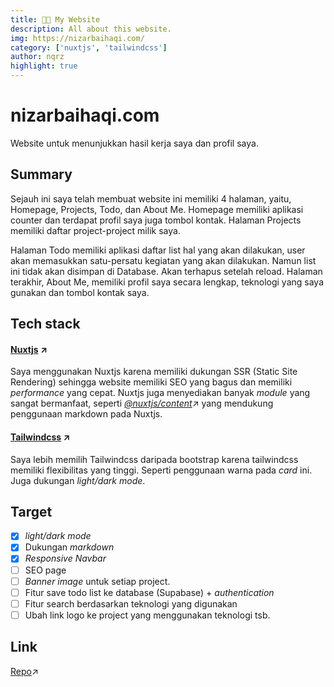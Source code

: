 ```yaml
---
title: 🐱‍💻 My Website
description: All about this website.
img: https://nizarbaihaqi.com/
category: ['nuxtjs', 'tailwindcss']
author: nqrz
highlight: true
---
```


# nizarbaihaqi.com

Website untuk menunjukkan hasil kerja saya dan profil saya.

## Summary

Sejauh ini saya telah membuat website ini memiliki 4 halaman, yaitu, Homepage, Projects, Todo, dan About Me. Homepage memiliki aplikasi counter dan terdapat profil saya juga tombol kontak. Halaman Projects memiliki daftar project-project milik saya. 

Halaman Todo memiliki aplikasi daftar list hal yang akan dilakukan, user akan memasukkan satu-persatu kegiatan yang akan dilakukan. Namun list ini tidak akan disimpan di Database. Akan terhapus setelah reload. Halaman terakhir, About Me, memiliki profil saya secara lengkap, teknologi yang saya gunakan dan tombol kontak saya.

## Tech stack

#### [Nuxtjs](https://nuxtjs.org/) &#8599;

Saya menggunakan Nuxtjs karena memiliki dukungan SSR (Static Site Rendering) sehingga website memiliki SEO yang bagus dan memiliki *performance* yang cepat. Nuxtjs juga menyediakan banyak *module* yang sangat bermanfaat, seperti *[@nuxtjs/content](https://content.nuxtjs.org/)*&#8599; yang mendukung penggunaan markdown pada Nuxtjs.

#### [Tailwindcss](https://tailwindcss.com) &#8599;

Saya lebih memilih Tailwindcss daripada bootstrap karena tailwindcss memiliki flexibilitas yang tinggi. Seperti penggunaan warna pada *card* ini. Juga dukungan *light/dark mode*.

## Target

- [x] *light/dark mode*
- [x] Dukungan *markdown*
- [x] *Responsive Navbar*
- [ ] SEO page
- [ ] *Banner image* untuk setiap project.
- [ ] Fitur save todo list ke database (Supabase) + *authentication*
- [ ] Fitur search berdasarkan teknologi yang digunakan
- [ ] Ubah link logo ke project yang menggunakan teknologi tsb.

## Link

[Repo](https://github.com/nqrz/nizarbaihaqi.com)&#8599;